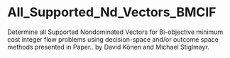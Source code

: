 # All_Supported_Nd_Vectors_BMCIF
Determine all Supported Nondominated Vectors for Bi-objective minimum cost integer flow problems using decision-space and/or outcome space methods presented in Paper..  by David Könen and Michael Stiglmayr.



